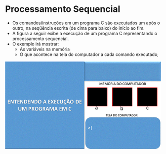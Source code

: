 # Processamento Sequencial
+ Os comandos/instruções em um programa C são executados um após o outro, na seqüência escrita (de cima para baixo) do início ao fim. 
+ A figura a seguir exibe a execução de um programa C representando o processamento sequencial.
+ O exemplo irá mostrar:
  - As variáveis na memória
  - O que acontece na tela do computador a cada comando executado;

![programa](/markdowns/ExecucaoProgramac70.gif)

